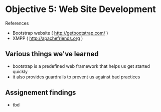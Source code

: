 # Objective 5: Web Site Development

References 
- Bootstrap website ( http://getbootstrap.com/ )
- XMPP ( http://apachefriends.org )

## Various things we've learned
- bootstrap is a predefined web framework that helps us get started quickly
- it also provides guardrails to prevent us against bad practices

## Assignement findings

* tbd